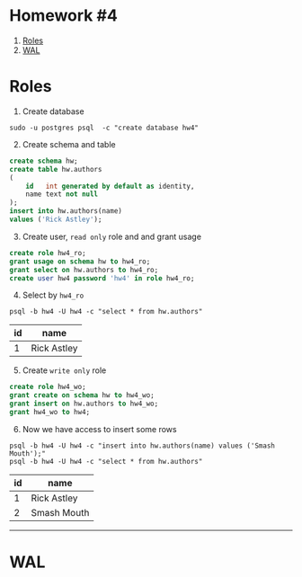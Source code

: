 # Homework #4

1. [Roles](#roles)
2. [WAL](#wal)

# <a name="roles"></a> Roles

1. Create database

```shell
sudo -u postgres psql  -c "create database hw4"
```

2. Create schema and table

```sql
create schema hw;
create table hw.authors
(
    id   int generated by default as identity,
    name text not null
);
insert into hw.authors(name)
values ('Rick Astley');
```

3. Create user, `read only` role and and grant usage

```sql
create role hw4_ro;
grant usage on schema hw to hw4_ro;
grant select on hw.authors to hw4_ro;
create user hw4 password 'hw4' in role hw4_ro;
```

4. Select by `hw4_ro`

```shell
psql -b hw4 -U hw4 -c "select * from hw.authors" 
```

| id  | name        |
|-----|-------------|
| 1   | Rick Astley |

5. Create `write only` role

```sql
create role hw4_wo;
grant create on schema hw to hw4_wo;
grant insert on hw.authors to hw4_wo;
grant hw4_wo to hw4;
```

6. Now we have access to insert some rows

```shell
psql -b hw4 -U hw4 -c "insert into hw.authors(name) values ('Smash Mouth');"
psql -b hw4 -U hw4 -c "select * from hw.authors" 
```

| id  | name        |
|-----|-------------|
| 1   | Rick Astley |
| 2   | Smash Mouth |

---

# <a name="wal"></a> WAL
